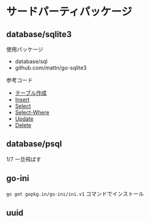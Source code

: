 # サードパーティパッケージ

## database/sqlite3
使用パッケージ
- database/sql
- github.com/mattn/go-sqlite3

参考コード
- [テーブル作成](../../../udemy/src/third-party-package/sqlite3/create-table/main.go)
- [Insert](../../../udemy/src/third-party-package/sqlite3/insert/main.go)
- [Select](../../../udemy/src/third-party-package/sqlite3/select/main.go)
- [Select-Where](../../../udemy/src/third-party-package/sqlite3/select-where/main.go)
- [Update](../../../udemy/src/third-party-package/sqlite3/update/main.go)
- [Delete](../../../udemy/src/third-party-package/sqlite3/delete/main.go)

## database/psql
1/7 一旦飛ばす

## go-ini
`go get gopkg.in/go-ini/ini.v1` コマンドでインストール



## uuid